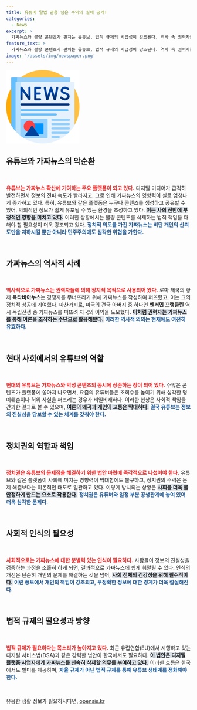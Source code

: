 ```yaml
---
title: 유튜버 탈법 관용 넘은 수익의 실체 공개!
categories:
  - News
excerpt: >
  가짜뉴스와 불량 콘텐츠가 판치는 유튜브, 법적 규제의 시급성이 강조된다. 역사 속 권력자들의 기만적 방법이 현대에서도 반복되고 있는 현실, 정치권의 책임을 묻고 정화 법안이 필요하다. 클릭할 수밖에 없는 진실!
feature_text: >
  가짜뉴스와 불량 콘텐츠가 판치는 유튜브, 법적 규제의 시급성이 강조된다. 역사 속 권력자들의 기만적 방법이 현대에서도 반복되고 있는 현실, 정치권의 책임을 묻고 정화 법안이 필요하다. 클릭할 수밖에 없는 진실!
image: '/assets/img/newspaper.png'
---
```


<p><img src="/assets/img/newspaper.png" alt="kimp 속보" /></p>

<h2 data-ke-size="size26">유튜브와 가짜뉴스의 악순환</h2>

<p data-ke-size="size16">&nbsp;</p>

<p><b><span style="color: #ee2323;">유튜브는 가짜뉴스 확산에 기여하는 주요 플랫폼이 되고 있다.</span></b> 디지털 미디어가 급격히 발전하면서 정보의 전파 속도가 빨라지고, 그로 인해 가짜뉴스의 영향력이 실로 엄청나게 증가하고 있다. 특히, 유튜브와 같은 플랫폼은 누구나 콘텐츠를 생성하고 공유할 수 있어, 악의적인 정보가 쉽게 유포될 수 있는 환경을 조성하고 있다. <b><span style="background-color: #21538527;">이는 사회 전반에 부정적인 영향을 미치고 있다.</span></b> 이러한 상황에서는 불량 콘텐츠를 삭제하는 법적 책임을 다해야 할 필요성이 더욱 강조되고 있다. <b><span style="color: #1a5490;">정치적 의도를 가진 가짜뉴스는 비단 개인의 신뢰도만을 저하시킬 뿐만 아니라 민주주의에도 심각한 위협을 가한다.</span></b></p>

<p data-ke-size="size16">&nbsp;</p>

<h2 data-ke-size="size26">가짜뉴스의 역사적 사례</h2>

<p data-ke-size="size16">&nbsp;</p>

<p><b><span style="color: #ee2323;">역사적으로 가짜뉴스는 권력자들에 의해 정치적 목적으로 사용되어 왔다.</span></b> 로마 제국의 황제 <b>옥타비아누스</b>는 경쟁자를 무너뜨리기 위해 가짜뉴스를 작성하여 퍼뜨렸고, 이는 그의 정치적 성공에 기여했다. 마찬가지로, 미국의 건국 아버지 중 하나인 <b>벤저민 프랭클린</b> 역시 독립전쟁 중 가짜뉴스를 퍼뜨려 자국의 이익을 도모했다. <b><span style="background-color: #21538527;">이처럼 권력자는 가짜뉴스를 통해 여론을 조작하는 수단으로 활용해왔다.</span></b> <b><span style="color: #1a5490;">이러한 역사적 의의는 현재에도 여전히 유효하다.</span></b></p>

<p data-ke-size="size16">&nbsp;</p>

<h2 data-ke-size="size26">현대 사회에서의 유튜브의 역할</h2>

<p data-ke-size="size16">&nbsp;</p>

<p><b><span style="color: #ee2323;">현대의 유튜브는 가짜뉴스와 악성 콘텐츠의 동시에 상존하는 장이 되어 있다.</span></b> 수많은 콘텐츠가 플랫폼에 쏟아져 나오면서, 요즘의 유튜버들은 조회수를 높이기 위해 심각한 명예훼손이나 허위 사실을 퍼뜨리는 경우가 비일비재하다. 이러한 현상은 사회적 책임을 간과한 결과로 볼 수 있으며, <b><span style="background-color: #21538527;">여론의 왜곡과 개인의 고통은 막대하다.</span></b> <b><span style="color: #1a5490;">결국 유튜브는 정보의 진실성을 담보할 수 있는 체계를 갖춰야 한다.</span></b></p>

<p data-ke-size="size16">&nbsp;</p>

<h2 data-ke-size="size26">정치권의 역할과 책임</h2>

<p data-ke-size="size16">&nbsp;</p>

<p><b><span style="color: #ee2323;">정치권은 유튜브의 문제점을 해결하기 위한 법안 마련에 즉각적으로 나섰어야 한다.</span></b> 유튜브와 같은 플랫폼이 사회에 미치는 영향력이 막대함에도 불구하고, 정치권의 주력은 문제 해결보다는 미온적인 태도로 일관하고 있다. 이렇게 방치되는 상황은 <b><span style="background-color: #21538527;">사회를 더욱 불안정하게 만드는 요소로 작용한다.</span></b> <b><span style="color: #1a5490;">정치권은 유튜버와 일정 부분 공생관계에 놓여 있어 더욱 심각한 문제다.</span></b></p>

<p data-ke-size="size16">&nbsp;</p>

<h2 data-ke-size="size26">사회적 인식의 필요성</h2>

<p data-ke-size="size16">&nbsp;</p>

<p><b><span style="color: #ee2323;">사회적으로는 가짜뉴스에 대한 분별력 있는 인식이 필요하다.</span></b> 사람들이 정보의 진실성을 검증하는 과정을 소홀히 하게 되면, 결과적으로 가짜뉴스에 쉽게 휘말릴 수 있다. 인식의 개선은 단순히 개인의 문제를 해결하는 것을 넘어, <b><span style="background-color: #21538527;">사회 전체의 건강성을 위해 필수적이다.</span></b> <b><span style="color: #1a5490;">이런 풍토에서 개인의 책임이 강조되고, 부정확한 정보에 대한 경계가 더욱 절실해진다.</span></b></p>

<p data-ke-size="size16">&nbsp;</p>

<h2 data-ke-size="size26">법적 규제의 필요성과 방향</h2>

<p data-ke-size="size16">&nbsp;</p>

<p><b><span style="color: #ee2323;">법적 규제가 필요하다는 목소리가 높아지고 있다.</span></b> 최근 유럽연합(EU)에서 시행하고 있는 디지털 서비스법(DSA)과 같은 강력한 법안이 한국에서도 필요하다. <b><span style="background-color: #21538527;">이 법안은 디지털 플랫폼 사업자에게 가짜뉴스를 신속히 삭제할 의무를 부여하고 있다.</span></b> 이러한 흐름은 한국에서도 빌미를 제공하며, <b><span style="color: #1a5490;">자율 규제가 아닌 법적 규제를 통해 유튜브 생태계를 정화해야 한다.</span></b></p>

<p data-ke-size="size16">&nbsp;</p>
유용한 생활 정보가 필요하시다면, <a href="https://opensis.kr" rel="dofollow">opensis.kr</a>


